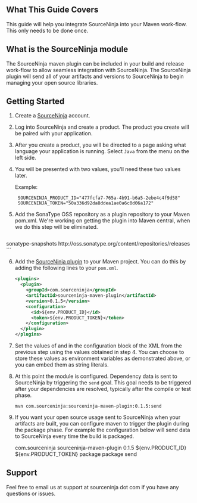 What This Guide Covers
-------------------------
This guide will help you integrate SourceNinja into your Maven work-flow. This only needs to be done once.

What is the SourceNinja module
---------------------------
The SourceNinja maven plugin can be included in your build and release work-flow to allow seamless integration with SourceNinja. The SourceNinja plugin will send all of your artifacts and versions to SourceNinja to begin managing your open source libraries.

Getting Started
---------------
1. Create a [SourceNinja](http://sourceninja.com) account.

2. Log into SourceNinja and create a product. The product you create will be paired with your application.

3. After you create a product, you will be directed to a page asking what language your application is running. Select `Java` from the menu on the left side.

4. You will be presented with two values, you'll need these two values later.

  	Example:

		SOURCENINJA_PRODUCT_ID="477fcfa7-765a-4b91-b6a5-2ebe4c4f9d58"
		SOURCENINJA_TOKEN="50a336d92da8ddea1ae0a6c0d06a172"

5. Add the SonaType OSS repository as a plugin repository to your Maven pom.xml. We're working on getting the plugin into Maven central, when we do this step will be eliminated.

    ```xml
  <pluginRepositories>
    <pluginRepository>
      <id>sonatype-snapshots</id>
      <url>http://oss.sonatype.org/content/repositories/releases</url>
    </pluginRepository>
  </pluginRepositories>
    ```

6. Add the [SourceNinja plugin](https://github.com/SourceNinja/sourceninja-maven) to your Maven project. You can do this by adding the following lines to your `pom.xml`.

    ```xml
    <plugins>
      <plugin>
	  	<groupId>com.sourceninja</groupId>
	  	<artifactId>sourceninja-maven-plugin</artifactId>
        <version>0.1.5</version>
		<configuration>
		  <id>${env.PRODUCT_ID}</id>
		  <token>${env.PRODUCT_TOKEN}</token>
		</configuration>
      </plugin>
    </plugins>
   ```

7. Set the values of <id> and <token> in the configuration block of the XML from the previous step using the values obtained in step 4. You can choose to store these values as environment variables as demonstrated above, or you can embed them as string literals.

8. At this point the module is configured. Dependency data is sent to SourceNinja by triggering the ```send``` goal. This goal needs to be triggered after your dependencies are resolved, typically after the compile or test phase.

   ```mvn com.sourceninja:sourceninja-maven-plugin:0.1.5:send```

9. If you want your open source usage sent to SourceNinja when your artifacts are built, you can configure maven to trigger the plugin during the package phase. For example the configuration below will send data to SourceNinja every time the build is packaged.

    <plugins>
      <plugin>
	  	<groupId>com.sourceninja</groupId>
	  	<artifactId>sourceninja-maven-plugin</artifactId>
        <version>0.1.5</version>
		<configuration>
		  <id>${env.PRODUCT_ID}</id>
		  <token>${env.PRODUCT_TOKEN}</token>
		</configuration>
		<executions>
		  <execution>
			<id>package</id>
			<phase>package</phase>
			<goals>
			  <goal>send</goal>
			</goals>
		  </execution>
		</executions>
      </plugin>
    </plugins>


Support
-------
Feel free to email us at support at sourceninja dot com if you have any questions or issues.